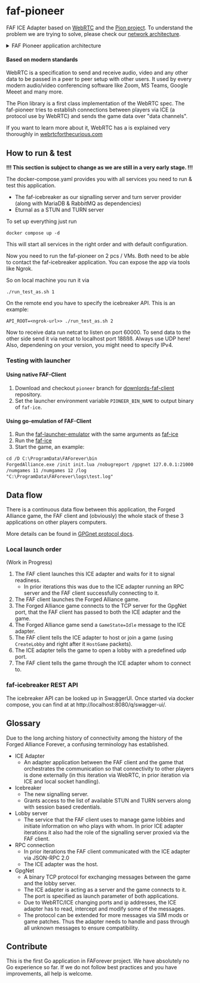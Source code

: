 # faf-pioneer
FAF ICE Adapter based on [WebRTC](https://webrtc.org/) and the [Pion project](https://github.com/pion).
To understand the problem we are trying to solve, please check our [network architecture](docs/network_architecture.md).


<details>

<summary>FAF Pioneer application architecture</summary>

![application-architecture.svg](docs/diagrams/application-architecture.svg)

</details>

#### Based on modern standards

WebRTC is a specification to send and receive audio, video and any other data to be passed in a peer to peer setup with other users. It used by every modern audio/video conferencing software like Zoom, MS Teams, Google Meeet and many more.

The Pion library is a first class implementation of the WebRTC spec. The faf-pioneer tries to establish connections between players via ICE (a protocol use by WebRTC) and sends the game data over "data channels".


If you want to learn more about it, WebRTC has a is explained very thoroughly in [webrtcforthecurious.com](https://webrtcforthecurious.com/)

## How to run & test

**!!! This section is subject to change as we are still in a very early stage. !!!**

The docker-compose.yaml provides you with all services you need to run & test this application.

* The faf-icebreaker as our signalling server and turn server provider (along with MariaDB & RabbitMQ as dependencies)
* Eturnal as a STUN and TURN server

To set up everything just run

```shell script
docker compose up -d
```
This will start all services in the right order and with default configuration.

Now you need to run the faf-pioneer on 2 pcs / VMs. Both need to be able to contact the faf-icebreaker application. You can expose the app via tools like Ngrok.

So on local machine you run it via
```shell script
./run_test_as.sh 1
```

On the remote end you have to specify the icebreaker API. This is an example:
````shell script
API_ROOT=<ngrok-url>> ./run_test_as.sh 2
````

Now to receive data run netcat to listen on port 60000. To send data to the other side send it via netcat to localhost port 18ßßß.
Always use UDP here! Also, dependening on your version, you might need to specify IPv4.

### Testing with launcher

#### Using native FAF-Client
1. Download and checkout `pioneer` branch for [downlords-faf-client](https://github.com/FAForever/downlords-faf-client/tree/pioneer) repository.
2. Set the launcher environment variable `PIONEER_BIN_NAME` to output binary of `faf-ice`.

#### Using go-emulation of FAF-Client

1. Run the [faf-launcher-emulator](./cmd/faf-launcher-emulator/main.go) with the same arguments 
as [faf-ice](./cmd/faf-ice/main.go)
2. Run the [faf-ice](./cmd/faf-ice/main.go)
3. Start the game, an example:
```
cd /D C:\ProgramData\FAForever\bin
ForgedAlliance.exe /init init.lua /nobugreport /gpgnet 127.0.0.1:21000 /numgames 11 /numgames 12 /log "C:\ProgramData\FAForever\logs\test.log"
```

## Data flow

There is a continuous data flow between this application, the Forged Alliance game, the FAF client and (obviously) the whole stack of these 3 applications on other players computers.

More details can be found in [GPGnet protocol docs](docs/gpgnet.md).

### Local launch order
(Work in Progress)
1. The FAF client launches this ICE adapter and waits for it to signal readiness.
    * In prior iterations this was due to the ICE adapter running an RPC server and the FAF client successfully connecting to it. 
2. The FAF client launches the Forged Alliance game.
3. The Forged Alliance game connects to the TCP server for the GpgNet port, that the FAF client has passed to both the ICE adapter and the game.
4. The Forged Alliance game send a `GameState=Idle` message to the ICE adapter.
5. The FAF client tells the ICE adapter to host or join a game (using `CreateLobby` and right after it `HostGame` packets).
6. The ICE adapter tells the game to open a lobby with a predefined udp port.
7. The FAF client tells the game through the ICE adapter whom to connect to.

### faf-icebreaker REST API

The icebreaker API can be looked up in SwaggerUI. Once started via docker compose, you can find at
at http://localhost:8080/q/swagger-ui/.

## Glossary

Due to the long arching history of connectivity among the history of the Forged Alliance Forever, a confusing terminology has established.

* ICE Adapter
  * An adapter application between the FAF client and the game that orchestrates the communication so that connectivity to other players is done externally (in this iteration via WebRTC, in prior iteration via ICE and local socket handling).
* Icebreaker
  * The new signalling server.
  * Grants access to the list of available STUN and TURN servers along with session based credentials.
* Lobby server
  * The service that the FAF client uses to manage game lobbies and initiate information on who plays with whom. In prior ICE adapter iterations it also had the role of the signalling server proxied via the FAF client.
* RPC connection
  * In prior iterations the FAF client communicated with the ICE adapter via JSON-RPC 2.0
  * The ICE adapter was the host.
* GpgNet
  * A binary TCP protocol for exchanging messages between the game and the lobby server.
  * The ICE adapter is acting as a server and the game connects to it. The port is specified as launch parameter of both applications.
  * Due to WebRTC/ICE changing ports and ip addresses, the ICE adapter has to read, intercept and modify some of the messages.
  * The protocol can be extended for more messages via SIM mods or game patches. Thus the adapter needs to handle and pass through all unknown messages to ensure compatibility.

## Contribute

This is the first Go application in FAForever project. We have absolutely no Go experience so far. If we do not follow best practices and you have improvements, all help is welcome.